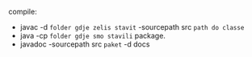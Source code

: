 compile:
- javac -d `folder gdje zelis stavit` -sourcepath src `path do classe`
- java -cp `folder gdje smo stavili` package.
- javadoc -sourcepath src `paket` -d docs